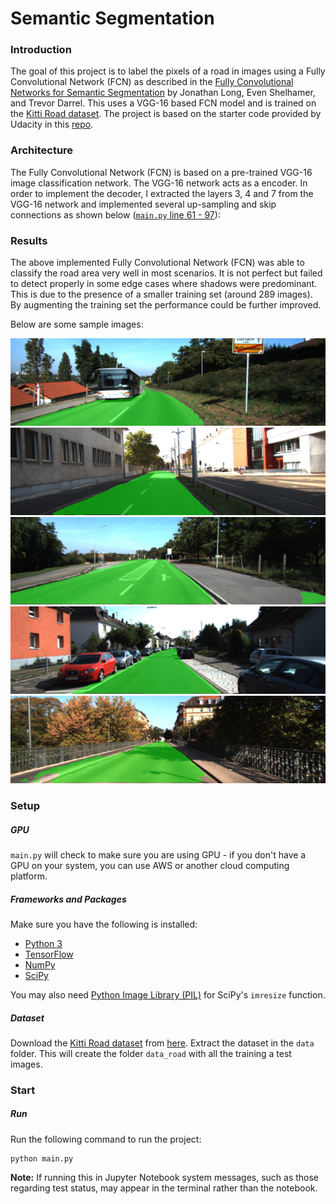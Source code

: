 
# Semantic Segmentation

[//]: # (Image References)

[image1]: ./runs/latest/um_000032.png "Sample 1"
[image2]: ./runs/latest/um_000068.png "Sample 2"
[image3]: ./runs/latest/umm_000051.png "Sample 3"
[image4]: ./runs/latest/uu_000026.png "Sample 4"
[image5]: ./runs/latest/uu_000097.png "Sample 5"

### Introduction
The goal of this project is to label the pixels of a road in images using a Fully Convolutional Network (FCN) as described in the [Fully Convolutional Networks for Semantic Segmentation](https://people.eecs.berkeley.edu/~jonlong/long_shelhamer_fcn.pdf) by Jonathan Long, Even Shelhamer, and Trevor Darrel. This uses a VGG-16 based FCN model and is trained on the [Kitti Road dataset](http://www.cvlibs.net/datasets/kitti/eval_road.php). The project is based on the starter code provided by Udacity in this [repo](https://github.com/udacity/CarND-Semantic-Segmentation).

### Architecture
The Fully Convolutional Network (FCN) is based on a pre-trained VGG-16 image classification network. The VGG-16 network acts as a encoder. In order to implement the decoder, I extracted the layers 3, 4 and 7 from the VGG-16 network and implemented several up-sampling and skip connections as shown below ([`main.py`  line 61 - 97](https://github.com/praveenbandaru/CarND-Semantic-Segmentation/blob/a45c872e729559afb735ae2e5cdc81a024267305/main.py#L61)):


### Results
The above implemented Fully Convolutional Network (FCN) was able to classify the road area very well in most scenarios. It is not perfect but failed to detect properly in some edge cases where shadows were predominant. This is due to the presence of a smaller training set (around 289 images). By augmenting the training set the performance could be further improved.

Below are some sample images:

![alt text][image1]
![alt text][image2]
![alt text][image3]
![alt text][image4]
![alt text][image5]

### Setup
##### GPU
`main.py` will check to make sure you are using GPU - if you don't have a GPU on your system, you can use AWS or another cloud computing platform.
##### Frameworks and Packages
Make sure you have the following is installed:
 - [Python 3](https://www.python.org/)
 - [TensorFlow](https://www.tensorflow.org/)
 - [NumPy](http://www.numpy.org/)
 - [SciPy](https://www.scipy.org/)

You may also need [Python Image Library (PIL)](https://pillow.readthedocs.io/) for SciPy's `imresize` function.

##### Dataset
Download the [Kitti Road dataset](http://www.cvlibs.net/datasets/kitti/eval_road.php) from [here](http://www.cvlibs.net/download.php?file=data_road.zip).  Extract the dataset in the `data` folder.  This will create the folder `data_road` with all the training a test images.

### Start
##### Run
Run the following command to run the project:
```
python main.py
```
**Note:** If running this in Jupyter Notebook system messages, such as those regarding test status, may appear in the terminal rather than the notebook.
